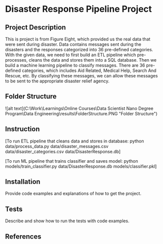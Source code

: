 # Disaster Response Pipeline Project

## Project Description
This is project is from Figure Eight, which provided us the real data that were sent during disaster. Data contains messages sent during the disasters and the responses categorized into 36 pre-defined categories. With the given data, we need to first build an ETL pipeline which pre-processes, cleans the data and stores them into a SQL database. Then we build a machine learning pipeline to classify messages. There are 36 pre-defined categories, which includes Aid Related, Medical Help, Search And Rescue, etc. By classifying these messages, we can allow these messages to be sent to the appropriate disaster relief agency.

## Folder Structure

![alt text](C:\Work\Learnings\Online Courses\Data Scientist Nano Degree Program\Data Engineering\results\FolderStructure.PNG "Folder Structure")



## Instruction
[To run ETL pipeline that cleans data and stores in database: 
python data/process_data.py data/disaster_messages.csv data/disaster_categories.csv data/DisasterResponse.db]

[To run ML pipeline that trains classifier and saves model:
python models/train_classifier.py data/DisasterResponse.db models/classifier.pkl]

## Installation
Provide code examples and explanations of how to get the project.

## Tests
Describe and show how to run the tests with code examples.

## References
